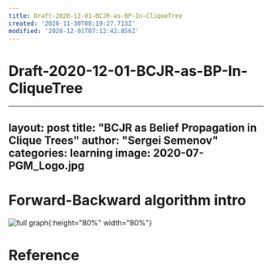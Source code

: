 ```yaml
---
title: Draft-2020-12-01-BCJR-as-BP-In-CliqueTree
created: '2020-11-30T08:19:27.713Z'
modified: '2020-12-01T07:12:42.856Z'
---
```


# Draft-2020-12-01-BCJR-as-BP-In-CliqueTree

---
layout: post
title: "BCJR as Belief Propagation in Clique Trees"
author: "Sergei Semenov"
categories: learning
image: 2020-07-PGM_Logo.jpg
---

# Forward-Backward algorithm intro




![full graph](https://simonrus.github.io/about/assets/img/2020-12_BCJR_Trellis.svg "Graph"){:height="80%" width="80%"}


# 
# Reference





